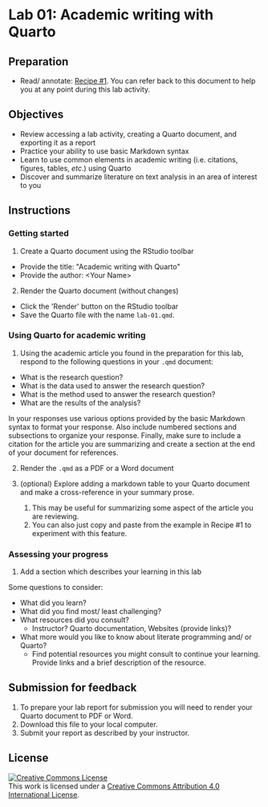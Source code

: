 # Lab 01: Academic writing with Quarto

<!-- 
- [ ] Create dev container
-->

<!-- NOTE: 
You can preview this README.md document by clicking the 'Preview' button in the RStudio toolbar. The rendered document will appear in the 'Viewer' pane to the right as a formatted report.
-->

## Preparation

- Read/ annotate: [Recipe \#1](https://qtalr.github.io/qtalrkit/articles/recipe-1.html). You can refer back to this document to help you at any point during this lab activity.

## Objectives

- Review accessing a lab activity, creating a Quarto document, and exporting it as a report
- Practice your ability to use basic Markdown syntax
- Learn to use common elements in academic writing (i.e. citations, figures, tables, *etc*.) using Quarto
- Discover and summarize literature on text analysis in an area of interest to you

## Instructions

### Getting started

1. Create a Quarto document using the RStudio toolbar
  - Provide the title: "Academic writing with Quarto"
  - Provide the author: \<Your Name\>
2. Render the Quarto document (without changes)
  - Click the 'Render' button on the RStudio toolbar
  - Save the Quarto file with the name `lab-01.qmd`.

### Using Quarto for academic writing

1. Using the academic article you found in the preparation for this lab, respond to the following questions in your `.qmd` document:

- What is the research question?
- What is the data used to answer the research question?
- What is the method used to answer the research question?
- What are the results of the analysis?

In your responses use various options provided by the basic Markdown syntax to format your response. Also include numbered sections and subsections to organize your response. Finally, make sure to include a citation for the article you are summarizing and create a section at the end of your document for references.

2. Render the `.qmd` as a PDF or a Word document

3. (optional) Explore adding a markdown table to your Quarto document and make a cross-reference in your summary prose.
   1. This may be useful for summarizing some aspect of the article you are reviewing.
   2. You can also just copy and paste from the example in Recipe #1 to experiment with this feature.

### Assessing your progress

1. Add a section which describes your learning in this lab

Some questions to consider: 

  - What did you learn?
  - What did you find most/ least challenging?
  - What resources did you consult? 
    - Instructor? Quarto documentation, Websites (provide links)?
  - What more would you like to know about literate programming and/ or Quarto?
    - Find potential resources you might consult to continue your learning. Provide links and a brief description of the resource.

## Submission for feedback

1. To prepare your lab report for submission you will need to render your Quarto document to PDF or Word. 
2. Download this file to your local computer.
3. Submit your report as described by your instructor.

## License

<a rel="license" href="http://creativecommons.org/licenses/by/4.0/"><img alt="Creative Commons License" style="border-width:0" src="https://i.creativecommons.org/l/by/4.0/88x31.png" /></a><br />This work is licensed under a <a rel="license" href="http://creativecommons.org/licenses/by/4.0/">Creative Commons Attribution 4.0 International License</a>.
